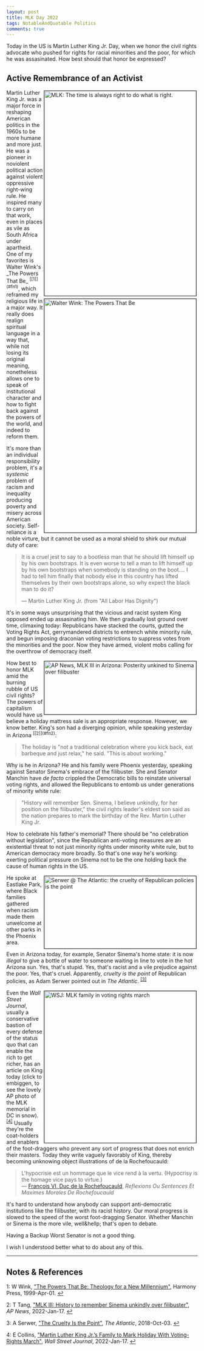```yaml
---
layout: post
title: MLK Day 2022
tags: NotableAndQuotable Politics
comments: true
---
```


Today in the US is Martin Luther King Jr. Day, when we honor the civil rights advocate who
pushed for rights for racial minorities and the poor, for which he was assasinated.  How
best should that honor be expressed?  


## Active Remembrance of an Activist  

<img src="{{ site.baseurl }}/images/2022-01-17-mlk2022-choose-the-right.jpg" width="400" height="540" alt="MLK: The time is always right to do what is right." title="MLK: The time is always right to do what is right." style="float: right; margin: 3px 3px 3px 3px; border: 1px solid #000000;">
Martin Luther King Jr. was a major force in reshaping American politics in the 1960s to be
more humane and more just.  He was a pioneer in noviolent political action against violent
oppressive right-wing rule.  


<img src="{{ site.baseurl }}/images/2022-01-17-mlk2022-wink.jpg" width="400" height="616" alt="Walter Wink: The Powers That Be" title="Walter Wink: The Powers That Be" style="float: right; margin: 3px 3px 3px 3px; border: 1px solid #000000;">
He inspired many to carry on that work, even in places as vile as South Africa under
apartheid.  One of my favorites is Walter Wink's _The Powers That Be_ <sup id="fn1a">[[1]](#fn1)</sup>,
which reframed my religious life in a major way.  It really does realign spiritual
language in a way that, while not losing its original meaning, nonetheless allows one to
speak of institutional character and how to fight back against the powers of the world,
and indeed to reform them.  

It's more than an individual responsibility problem, it's a _systemic_ problem of racism
and inequality producing poverty and misery across American society.  Self-reliance is a
noble virture, but it cannot be used as a moral shield to shirk our mutual duty of care:  

>It is a cruel jest to say to a bootless man that he should lift himself up by his own
>bootstraps. It is even worse to tell a man to lift himself up by his own bootstraps when
>somebody is standing on the boot&hellip;. I had to tell him finally that nobody else in this
>country has lifted themselves by their own bootstraps alone, so why expect the black man
>to do it?   
>  
> &mdash; Martin Luther King Jr. (from "All Labor Has Dignity")  

It's in some ways unsurprising that the vicious and racist system King opposed ended up
assasinating him.  We then gradually lost ground over time, climaxing today: Republicans
have stacked the courts, gutted the Voting Rights Act, gerrymandered districts to entrench
white minority rule, and begun imposing draconian voting restrictions to suppress votes
from the minorities and the poor.  Now they have armed, violent mobs calling for the
overthrow of democracy itself.

<img src="{{ site.baseurl }}/images/2022-01-17-mlk2022-ap.jpg" width="400" height="140" alt="AP News, MLK III in Arizona: Posterity unkined to Sinema over filibuster" title="AP News, MLK III in Arizona: Posterity unkined to Sinema over filibuster" style="float: right; margin: 3px 3px 3px 3px; border: 1px solid #000000;">
How best to honor MLK amid the burning rubble of US civil rights?  The powers of
capitalism would have us believe a holiday mattress sale is an appropriate response.
However, we know better.  King's son had a diverging opinion, while speaking yesterday in
Arizona <sup id="fn2a">[[2]](#fn2)</sup>:  

> The holiday is "not a traditional celebration where you kick back, eat barbeque
> and just relax," he said. "This is about working."  

Why is he in Arizona?  He and his family were Phoenix yesterday, speaking against Senator
Sinema's embrace of the filibuster. She and Senator Manchin have _de facto_ crippled the
Democratic bills to reinstate universal voting rights, and allowed the Republicans to
entomb us under generations of minority white rule:  

> "History will remember Sen. Sinema, I believe unkindly, for her position on the
> filibuster," the civil rights leader's eldest son said as the nation prepares to mark
> the birthday of the Rev. Martin Luther King Jr.  

How to celebrate his father's memorial?  There should be "no celebration without
legislation", since the Republican anti-voting measures are an existential threat to
not just minority rights under minority white rule, but to American democracy more
broadly.  So that's one way he's working: exerting political pressure on Sinema not to be
the one holding back the cause of human rights in the US.  

<img src="{{ site.baseurl }}/images/2022-01-17-mlk2022-atlantic.jpg" width="400" height="191" alt="Serwer @ The Atlantic: the cruelty of Republican policies is the point" title="Serwer @ The Atlantic: the cruelty of Republican policies is the point" style="float: right; margin: 3px 3px 3px 3px; border: 1px solid #000000;">
He spoke at Eastlake Park, where Black families gathered when racism made them unwelcome at other
parks in the Phoenix area.

Even in Arizona today, for example, Senator Sinema's home state: it is now _illegal_ to
give a bottle of water to someone waiting in line to vote in the hot Arizona sun.  Yes,
that's stupid.  Yes, that's racist and a vile prejudice against the poor.  Yes, that's
cruel. Apparently, _cruelty is the point_ of Republican policies, as Adam Serwer pointed
out in _The Atlantic_. <sup id="fn3a">[[3]](#fn3)</sup>  

<a href="{{ site.baseurl }}/images/2022-01-17-mlk2022-wsj.jpg"><img src="{{ site.baseurl }}/images/2022-01-17-mlk2022-wsj-thumb.jpg" width="400" height="WSJ: MLK family in voting rights march" alt="WSJ: MLK family in voting rights march" title="***" style="float: right; margin: 3px 3px 3px 3px; border: 1px solid #000000;"></a>
Even the _Wall Street Journal_, usually a conservative bastion of every defense of the
status quo that can enable the rich to get richer, has an article on King today (click to
embiggen, to see the lovely AP photo of the MLK memorial in DC in 
snow). <sup id="fn4a">[[4]](#fn4)</sup>  Usually they're the coat-holders and enablers of
the foot-draggers who prevent any sort of progress that does not enrich their masters.
Today they write vaguely favorably of King, thereby becoming unknowing object illustrations of de
la Rochefoucauld:  

> L'hypocrisie est un hommage que le vice rend &agrave; la vertu. (Hypocrisy is the homage vice pays to virtue.)  
> &mdash; [Fran&ccedil;ois VI, Duc de la Rochefoucauld](https://en.wikipedia.org/wiki/Fran%C3%A7ois_de_La_Rochefoucauld_(writer)), _Reflexions Ou Sentences Et Maximes Morales De Rochefoucauld_  

It's hard to understand how anybody can support anti-democratic institutions like the
filibuster, with its racist history.  Our moral progress is slowed to the speed of the
worst foot-dragging Senator.  Whether Manchin or Sinema is the more vile, well&hellp;
that's open to debate.   

Having a Backup Worst Senator is not a good thing.  

I wish I understood better what to do about any of this.  

---

## Notes &amp; References  

<!--
<sup id="fn1a">[[1]](#fn1)</sup>

<a id="fn1">1</a>: ***, ["***"](***), *** [↩](#fn1a)  

<a href="{{ site.baseurl }}/images/***"><img src="{{ site.baseurl }}/images/***" width="400" height="***" alt="***" title="***" style="float: right; margin: 3px 3px 3px 3px; border: 1px solid #000000;"></a>

<iframe width="400" height="224" src="***" allow="accelerometer; encrypted-media; gyroscope; picture-in-picture" allowfullscreen style="float: right; margin: 3px 3px 3px 3px; border: 1px solid #000000;"></iframe>
-->

<a id="fn1">1</a>: W Wink, ["The Powers That Be: Theology for a New Millennium"](https://www.amazon.com/Powers-That-Be-Theology-Millennium/dp/0385487525), Harmony Press, 1999-Apr-01. [↩](#fn1a)  

<a id="fn2">2</a>: T Tang, ["MLK III: History to remember Sinema unkindly over filibuster"](https://apnews.com/article/voting-rights-lifestyle-arizona-voting-race-and-ethnicity-8c1d462255963779f40d16171b032978), _AP News_, 2022-Jan-17. [↩](#fn2a)  

<a id="fn3">3</a>: A Serwer, ["The Cruelty Is the Point"](https://www.theatlantic.com/ideas/archive/2018/10/the-cruelty-is-the-point/572104/), _The Atlantic_, 2018-Oct-03. [↩](#fn3a)  

<a id="fn4">4</a>: E Collins, ["Martin Luther King Jr.’s Family to Mark Holiday With Voting-Rights March"](https://www.wsj.com/articles/martin-luther-king-jr-s-family-to-mark-holiday-with-voting-rights-march-11642415404), _Wall Street Journal_, 2022-Jan-17. [↩](#fn4a)  
